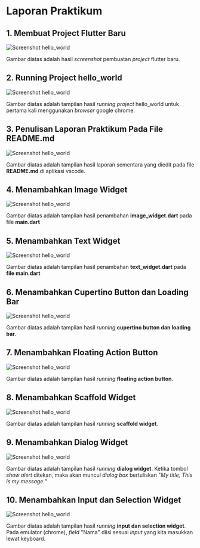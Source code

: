 # **Laporan Praktikum**

## 1. Membuat Project Flutter Baru
![Screenshot hello_world](images/1.project_baru.png)

Gambar diatas adalah hasil *screenshot* pembuatan *project* flutter baru.

## 2. Running Project hello_world
![Screenshot hello_world](images/2.running_project-hello_world.png)

Gambar diatas adalah tampilan hasil *running project* hello_world untuk pertama kali menggunakan *browser* google chrome.

## 3. Penulisan Laporan Praktikum Pada File README.md
![Screenshot hello_world](images/3.laporan_praktikum.png)

Gambar diatas adalah tampilan hasil laporan sementara yang diedit pada file **README.md** di aplikasi vscode.

## 4. Menambahkan Image Widget
![Screenshot hello_world](images/4.image_widget.png)

Gambar diatas adalah tampilan hasil penambahan **image_widget.dart** pada file **main.dart**

## 5. Menambahkan Text Widget
![Screenshot hello_world](images/5.text_widget.png)

Gambar diatas adalah tampilan hasil penambahan **text_widget.dart** pada **file main.dart**

## 6. Menambahkan Cupertino Button dan Loading Bar
![Screenshot hello_world](images/6.cupertinobutton_loadingbar.png)

Gambar diatas adalah tampilan hasil *running* **cupertino button dan loading bar**.

## 7. Menambahkan Floating Action Button
![Screenshot hello_world](images/7.floating_action_button.png)

Gambar diatas adalah tampilan hasil *running* **floating action button**.

## 8. Menambahkan Scaffold Widget
![Screenshot hello_world](images/8.scaffold_widget.png)

Gambar diatas adalah tampilan hasil *running* **scaffold widget**.

## 9. Menambahkan Dialog Widget
![Screenshot hello_world](images/9.dialog_widget.png)

Gambar diatas adalah tampilan hasil *running* **dialog widget**. Ketika tombol *show alert* ditekan, maka akan muncul *dialog box* bertuliskan "*My title, This is my message.*"

## 10. Menambahkan Input dan Selection Widget
![Screenshot hello_world](images/10.input%26selection_widget.png)

Gambar diatas adalah tampilan hasil *running* **input dan selection widget**. Pada emulator (chrome), *field* "Nama" diisi sesuai *input* yang kita masukkan lewat keyboard. 